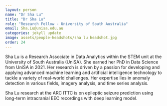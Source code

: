 ```yaml
---
layout: person
name: "Dr Sha Lu"
title: "Dr Sha Lu"
role: "Research Fellow - University of South Australia"
email: Sha.Lu@unisa.edu.au
categories: jekyll update
image: assets/people-headshots/sha lu headshot.jpg
order: 24
---
```

Sha Lu is a Research Associate in Data Analytics within the STEM unit at the University of South Australia (UniSA).  She earned her PhD in Data Science from UniSA in 2021.  Her research is driven by a passion for developing and applying advanced machine learning and artificial intelligence technology to tackle a variety of real-world challenges.  Her expertise lies in anomaly detection in various fields, imagery analysis, and time series analysis.

Sha Lu research at the ARC ITTC is on epileptic seizure prediction using long-term intracranial EEC recordings with deep learning model.
